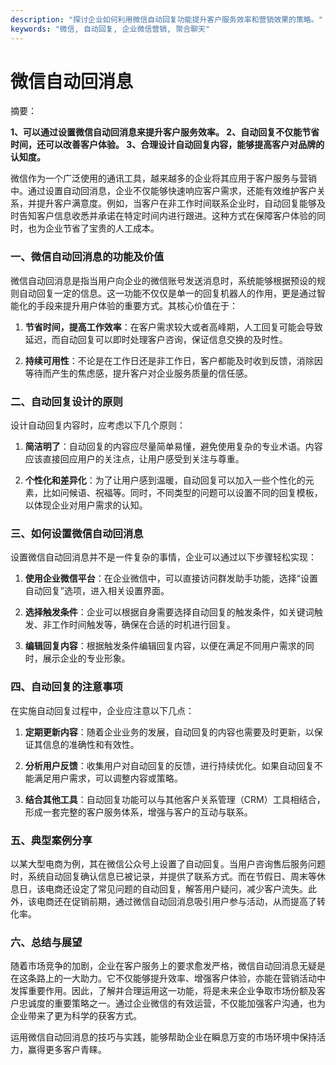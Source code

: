 ```yaml
---
description: "探讨企业如何利用微信自动回复功能提升客户服务效率和营销效果的策略。"
keywords: "微信, 自动回复, 企业微信营销, 聚合聊天"
---
```

# 微信自动回消息

摘要：

**1、可以通过设置微信自动回消息来提升客户服务效率。 2、自动回复不仅能节省时间，还可以改善客户体验。 3、合理设计自动回复内容，能够提高客户对品牌的认知度。** 

微信作为一个广泛使用的通讯工具，越来越多的企业将其应用于客户服务与营销中。通过设置自动回消息，企业不仅能够快速响应客户需求，还能有效维护客户关系，并提升客户满意度。例如，当客户在非工作时间联系企业时，自动回复能够及时告知客户信息收悉并承诺在特定时间内进行跟进。这种方式在保障客户体验的同时，也为企业节省了宝贵的人工成本。

### 一、微信自动回消息的功能及价值

微信自动回消息是指当用户向企业的微信账号发送消息时，系统能够根据预设的规则自动回复一定的信息。这一功能不仅仅是单一的回复机器人的作用，更是通过智能化的手段来提升用户体验的重要方式。其核心价值在于：

1. **节省时间，提高工作效率**：在客户需求较大或者高峰期，人工回复可能会导致延迟，而自动回复可以即时处理客户咨询，保证信息交换的及时性。
   
2. **持续可用性**：不论是在工作日还是非工作日，客户都能及时收到反馈，消除因等待而产生的焦虑感，提升客户对企业服务质量的信任感。

### 二、自动回复设计的原则

设计自动回复内容时，应考虑以下几个原则：

1. **简洁明了**：自动回复的内容应尽量简单易懂，避免使用复杂的专业术语。内容应该直接回应用户的关注点，让用户感受到关注与尊重。

2. **个性化和差异化**：为了让用户感到温暖，自动回复可以加入一些个性化的元素，比如问候语、祝福等。同时，不同类型的问题可以设置不同的回复模板，以体现企业对用户需求的认知。

### 三、如何设置微信自动回消息

设置微信自动回消息并不是一件复杂的事情，企业可以通过以下步骤轻松实现：

1. **使用企业微信平台**：在企业微信中，可以直接访问群发助手功能，选择“设置自动回复”选项，进入相关设置界面。

2. **选择触发条件**：企业可以根据自身需要选择自动回复的触发条件，如关键词触发、非工作时间触发等，确保在合适的时机进行回复。

3. **编辑回复内容**：根据触发条件编辑回复内容，以便在满足不同用户需求的同时，展示企业的专业形象。

### 四、自动回复的注意事项

在实施自动回复过程中，企业应注意以下几点：

1. **定期更新内容**：随着企业业务的发展，自动回复的内容也需要及时更新，以保证其信息的准确性和有效性。

2. **分析用户反馈**：收集用户对自动回复的反馈，进行持续优化。如果自动回复不能满足用户需求，可以调整内容或策略。

3. **结合其他工具**：自动回复功能可以与其他客户关系管理（CRM）工具相结合，形成一套完整的客户服务体系，增强与客户的互动与联系。

### 五、典型案例分享

以某大型电商为例，其在微信公众号上设置了自动回复。当用户咨询售后服务问题时，系统自动回复确认信息已被记录，并提供了联系方式。而在节假日、周末等休息日，该电商还设定了常见问题的自动回复，解答用户疑问，减少客户流失。此外，该电商还在促销前期，通过微信自动回消息吸引用户参与活动，从而提高了转化率。

### 六、总结与展望

随着市场竞争的加剧，企业在客户服务上的要求愈发严格，微信自动回消息无疑是在这条路上的一大助力。它不仅能够提升效率、增强客户体验，亦能在营销活动中发挥重要作用。因此，了解并合理运用这一功能，将是未来企业争取市场份额及客户忠诚度的重要策略之一。通过企业微信的有效运营，不仅能加强客户沟通，也为企业带来了更为科学的获客方式。

运用微信自动回消息的技巧与实践，能够帮助企业在瞬息万变的市场环境中保持活力，赢得更多客户青睐。
